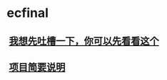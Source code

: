 # ecfinal

##  [我想先吐槽一下，你可以先看看这个](https://github.com/foryoufeng/ecfinal/wiki)

##  [项目简要说明](https://github.com/foryoufeng/ecfinal/wiki/first)

